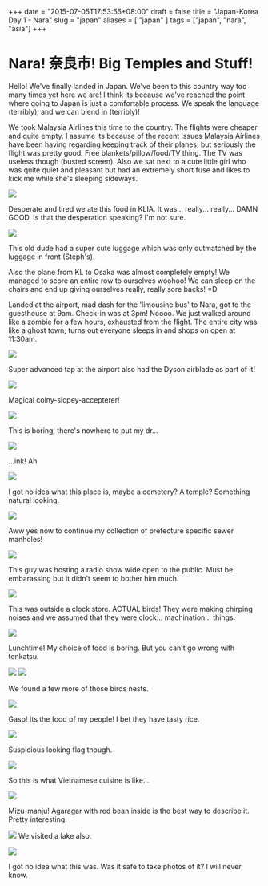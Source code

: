 +++
date = "2015-07-05T17:53:55+08:00"
draft = false
title = "Japan-Korea Day 1 - Nara"
slug = "japan"
aliases = [
	"japan"
]
tags = ["japan", "nara", "asia"]
+++
# Nara! 奈良市! Big Temples and Stuff!

Hello! We've finally landed in Japan. We've been to this country way too many times yet here we are! I think its because we've reached the point where going to Japan is just a comfortable process. We speak the language (terribly), and we can blend in (terribly)!

We took Malaysia Airlines this time to the country. The flights were cheaper and quite empty. I assume its because of the recent issues Malaysia Airlines have been having regarding keeping track of their planes, but seriously the flight was pretty good. Free blankets/pillow/food/TV thing. The TV was useless though (busted screen). Also we sat next to a cute little girl who was quite quiet and pleasant but had an extremely short fuse and likes to kick me while she's sleeping sideways.

![](/images/2015/07/IMG_0681.jpg)

Desperate and tired we ate this food in KLIA. It was... really... really... DAMN GOOD. Is that the desperation speaking? I'm not sure.

![](/images/2015/07/IMG_0682.jpg)

This old dude had a super cute luggage which was only outmatched by the luggage in front (Steph's).


Also the plane from KL to Osaka was almost completely empty! We managed to score an entire row to ourselves woohoo! We can sleep on the chairs and end up giving ourselves really, really sore backs! =D

Landed at the airport, mad dash for the 'limousine bus' to Nara, got to the guesthouse at 9am. Check-in was at 3pm! Noooo. We just walked around like a zombie for a few hours, exhausted from the flight. The entire city was like a ghost town; turns out everyone sleeps in and shops on open at 11:30am.

![](/images/2015/07/IMG_0684.jpg)

Super advanced tap at the airport also had the Dyson airblade as part of it!

![](/images/2015/07/IMG_0685.jpg)

Magical coiny-slopey-accepterer!

![](/images/2015/07/IMG_0686.jpg)

This is boring, there's nowhere to put my dr...

![](/images/2015/07/IMG_0687.jpg)

...ink! Ah.

![](/images/2015/07/IMG_0690.jpg)

I got no idea what this place is, maybe a cemetery? A temple? Something natural looking.

![](/images/2015/07/IMG_0692.jpg)

Aww yes now to continue my collection of prefecture specific sewer manholes!

![](/images/2015/07/IMG_0693.jpg)

This guy was hosting a radio show wide open to the public. Must be embarassing but it didn't seem to bother him much.

![](/images/2015/07/IMG_0697.jpg)

This was outside a clock store. ACTUAL birds! They were making chirping noises and we assumed that they were clock... machination... things.

![](/images/2015/07/IMG_0698.jpg)

Lunchtime! My choice of food is boring. But you can't go wrong with tonkatsu.

![](/images/2015/07/IMG_0699.jpg)
![](/images/2015/07/IMG_0701-1.jpg)

We found a few more of those birds nests.

![](/images/2015/07/IMG_0702.jpg)

Gasp! Its the food of my people! I bet they have tasty rice.

![](/images/2015/07/IMG_0703.jpg)

Suspicious looking flag though.

![](/images/2015/07/IMG_0704.jpg)

So this is what Vietnamese cuisine is like...

![](/images/2015/07/mizumanju.jpg)

Mizu-manju! Agaragar with red bean inside is the best way to describe it. Pretty interesting.

![](/images/2015/07/lake.jpg)
We visited a lake also.

![](/images/2015/07/2015-07-05.jpg)

I got no idea what this was. Was it safe to take photos of it? I will never know.
